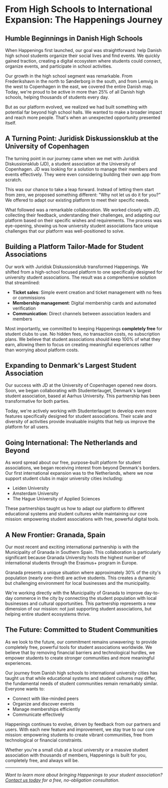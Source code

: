 # From High Schools to International Expansion: The Happenings Journey

## Humble Beginnings in Danish High Schools

When Happenings first launched, our goal was straightforward: help Danish high school students organize their social lives and find events. We quickly gained traction, creating a digital ecosystem where students could connect, organize events, and participate in school activities.

Our growth in the high school segment was remarkable. From Frederikshavn in the north to Sønderborg in the south, and from Lemvig in the west to Copenhagen in the east, we covered the entire Danish map. Today, we're proud to be active in more than 25% of all Danish high schools, helping thousands of students every day.

But as our platform evolved, we realized we had built something with potential far beyond high school halls. We wanted to make a broader impact and reach more people. That's when an unexpected opportunity presented itself.

## A Turning Point: Juridisk Diskussionsklub at the University of Copenhagen

The turning point in our journey came when we met with Juridisk Diskussionsklub (JD), a student association at the University of Copenhagen. JD was looking for a solution to manage their members and events effectively. They were even considering building their own app from scratch.

This was our chance to take a leap forward. Instead of letting them start from zero, we proposed something different: "Why not let us do it for you?" We offered to adapt our existing platform to meet their specific needs.

What followed was a remarkable collaboration. We worked closely with JD, collecting their feedback, understanding their challenges, and adapting our platform based on their specific wishes and requirements. The process was eye-opening, showing us how university student associations face unique challenges that our platform was well-positioned to solve.

## Building a Platform Tailor-Made for Student Associations

Our work with Juridisk Diskussionsklub transformed Happenings. We shifted from a high-school focused platform to one specifically designed for university student associations. The result was a comprehensive solution that streamlined:

- **Ticket sales**: Simple event creation and ticket management with no fees or commissions
- **Membership management**: Digital membership cards and automated verification
- **Communication**: Direct channels between association leaders and members

Most importantly, we committed to keeping Happenings **completely free** for student clubs to use. No hidden fees, no transaction costs, no subscription plans. We believe that student associations should keep 100% of what they earn, allowing them to focus on creating meaningful experiences rather than worrying about platform costs.

## Expanding to Denmark's Largest Student Association

Our success with JD at the University of Copenhagen opened new doors. Soon, we began collaborating with Studenterlauget, Denmark's largest student association, based at Aarhus University. This partnership has been transformative for both parties.

Today, we're actively working with Studenterlauget to develop even more features specifically designed for student associations. Their scale and diversity of activities provide invaluable insights that help us improve the platform for all users.

## Going International: The Netherlands and Beyond

As word spread about our free, purpose-built platform for student associations, we began receiving interest from beyond Denmark's borders. Our first international expansion was to the Netherlands, where we now support student clubs in major university cities including:

- Leiden University
- Amsterdam University
- The Hague University of Applied Sciences

These partnerships taught us how to adapt our platform to different educational systems and student cultures while maintaining our core mission: empowering student associations with free, powerful digital tools.

## A New Frontier: Granada, Spain

Our most recent and exciting international partnership is with the Municipality of Granada in Southern Spain. This collaboration is particularly significant because Granada University hosts the highest number of international students through the Erasmus+ program in Europe.

Granada presents a unique situation where approximately 30% of the city's population (nearly one-third) are active students. This creates a dynamic but challenging environment for local businesses and the municipality.

We're working directly with the Municipality of Granada to improve day-to-day commerce in the city by connecting the student population with local businesses and cultural opportunities. This partnership represents a new dimension of our mission: not just supporting student associations, but helping entire student ecosystems thrive.

## The Future: Committed to Student Communities

As we look to the future, our commitment remains unwavering: to provide completely free, powerful tools for student associations worldwide. We believe that by removing financial barriers and technological hurdles, we empower students to create stronger communities and more meaningful experiences.

Our journey from Danish high schools to international university cities has taught us that while educational systems and student cultures may differ, the fundamental needs of student communities remain remarkably similar. Everyone wants to:

- Connect with like-minded peers
- Organize and discover events
- Manage memberships efficiently
- Communicate effectively

Happenings continues to evolve, driven by feedback from our partners and users. With each new feature and improvement, we stay true to our core mission: empowering students to create vibrant communities, free from technological or financial constraints.

Whether you're a small club at a local university or a massive student association with thousands of members, Happenings is built for you, completely free, and always will be.

---

*Want to learn more about bringing Happenings to your student association? [Contact us today](https://happenings.dk/contact) for a free, no-obligation consultation.*